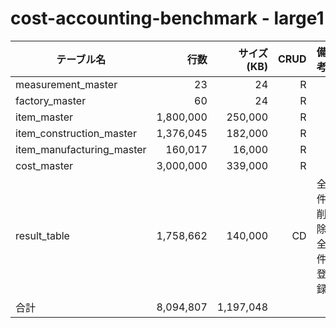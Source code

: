 # cost-accounting-benchmark - large1

| テーブル名                |      行数 | サイズ(KB) | CRUD | 備考             |
| ------------------------- | --------: | ---------: | ---: | ---------------- |
| measurement_master        |        23 |         24 |    R |                  |
| factory_master            |        60 |         24 |    R |                  |
| item_master               | 1,800,000 |    250,000 |    R |                  |
| item_construction_master  | 1,376,045 |    182,000 |    R |                  |
| item_manufacturing_master |   160,017 |     16,000 |    R |                  |
| cost_master               | 3,000,000 |    339,000 |    R |                  |
| result_table              | 1,758,662 |    140,000 |   CD | 全件削除全件登録 |
| 合計                      | 8,094,807 |  1,197,048 |      |                  |


